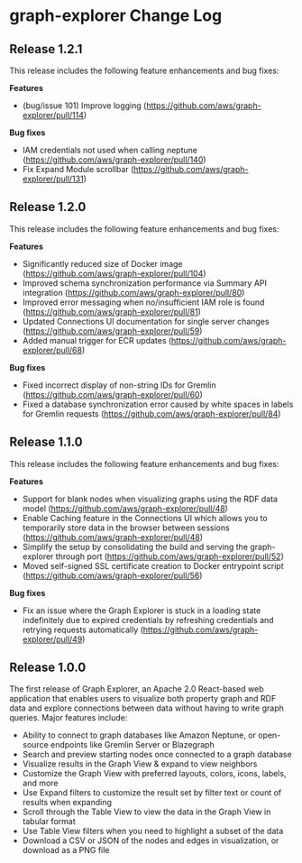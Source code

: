 # graph-explorer Change Log

## Release 1.2.1

This release includes the following feature enhancements and bug fixes:

**Features**
- (bug/issue 101) Improve logging (https://github.com/aws/graph-explorer/pull/114)

**Bug fixes**
- IAM credentials not used when calling neptune (https://github.com/aws/graph-explorer/pull/140)
- Fix Expand Module scrollbar (https://github.com/aws/graph-explorer/pull/131)

## Release 1.2.0

This release includes the following feature enhancements and bug fixes:

**Features**
- Significantly reduced size of Docker image (https://github.com/aws/graph-explorer/pull/104)
- Improved schema synchronization performance via Summary API integration (https://github.com/aws/graph-explorer/pull/80)
- Improved error messaging when no/insufficient IAM role is found (https://github.com/aws/graph-explorer/pull/81)
- Updated Connections UI documentation for single server changes (https://github.com/aws/graph-explorer/pull/59)
- Added manual trigger for ECR updates (https://github.com/aws/graph-explorer/pull/68)

**Bug fixes**
- Fixed incorrect display of non-string IDs for Gremlin (https://github.com/aws/graph-explorer/pull/60)
- Fixed a database synchronization error caused by white spaces in labels for Gremlin requests (https://github.com/aws/graph-explorer/pull/84)

## Release 1.1.0

This release includes the following feature enhancements and bug fixes:

**Features**

* Support for blank nodes when visualizing graphs using the RDF data model (https://github.com/aws/graph-explorer/pull/48)
* Enable Caching feature in the Connections UI which allows you to temporarily store data in the browser between sessions (https://github.com/aws/graph-explorer/pull/48)
* Simplify the setup by consolidating the build and serving the graph-explorer through port (https://github.com/aws/graph-explorer/pull/52)
* Moved self-signed SSL certificate creation to Docker entrypoint script (https://github.com/aws/graph-explorer/pull/56)

**Bug fixes**

* Fix an issue where the Graph Explorer is stuck in a loading state indefinitely due to expired credentials by refreshing credentials and retrying requests automatically (https://github.com/aws/graph-explorer/pull/49)


## Release 1.0.0

The first release of Graph Explorer, an Apache 2.0 React-based web application that enables users to visualize both property graph and RDF data and explore connections between data without having to write graph queries. Major features include:

* Ability to connect to graph databases like Amazon Neptune, or open-source endpoints like Gremlin Server or Blazegraph
* Search and preview starting nodes once connected to a graph database
* Visualize results in the Graph View & expand to view neighbors
* Customize the Graph View with preferred layouts, colors, icons, labels, and more
* Use Expand filters to customize the result set by filter text or count of results when expanding
* Scroll through the Table View to view the data in the Graph View in tabular format
* Use Table View filters when you need to highlight a subset of the data
* Download a CSV or JSON of the nodes and edges in visualization, or download as a PNG file
